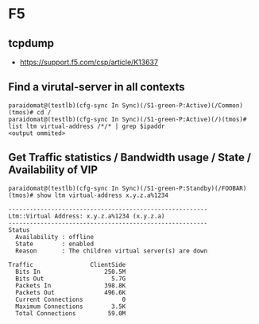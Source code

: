 # F5

## tcpdump

- https://support.f5.com/csp/article/K13637

## Find a virutal-server in all contexts

```
paraidomat@(testlb)(cfg-sync In Sync)(/S1-green-P:Active)(/Common)(tmos)# cd /
paraidomat@(testlb)(cfg-sync In Sync)(/S1-green-P:Active)(/)(tmos)# list ltm virtual-address /*/* | grep $ipaddr
<output ommited>
```

## Get Traffic statistics / Bandwidth usage / State / Availability of VIP

```
paraidomat@(testlb)(cfg-sync In Sync)(/S1-green-P:Standby)(/FOOBAR)(tmos)# show ltm virtual-address x.y.z.a%1234 

--------------------------------------------------------
Ltm::Virtual Address: x.y.z.a%1234 (x.y.z.a)
--------------------------------------------------------
Status               
  Availability : offline
  State        : enabled
  Reason       : The children virtual server(s) are down
                     
Traffic                ClientSide
  Bits In                  250.5M
  Bits Out                   5.7G
  Packets In               398.8K
  Packets Out              496.6K
  Current Connections           0
  Maximum Connections        3.5K
  Total Connections         59.0M
```

